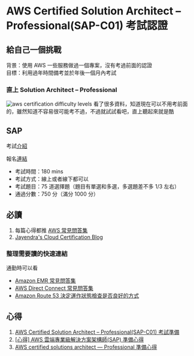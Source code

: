# AWS Certified Solution Architect – Professional(SAP-C01) 考試認證

## 給自己一個挑戰

背景：使用 AWS 一些服務做過一個專案，沒有考過前面的認證  
目標：利用過年時間備考並於年後一個月內考試

### 直上 Solution Architect – Professional

![aws certification difficulty levels](https://cdn.jsdelivr.net/gh/tc3oliver/ImageHosting/img/202201281117864.jpeg)
看了很多資料，知道現在可以不用考前面的，雖然知道不容易很可能考不過，不過就試試看吧，直上聽起來就是酷

## SAP

考試[介紹](https://aws.amazon.com/tw/certification/certified-solutions-architect-professional/)

報名[連結](https://www.certmetrics.com/amazon/)

- 考試時間：180 mins
- 考試方式：線上或者線下都可以
- 考試題目：75 道選擇題（題目有單選和多選，多選題差不多 1/3 左右）
- 通過分數：750 分（滿分 1000 分）

## 必讀

1. 每篇心得都推 [AWS 常見問答集](https://aws.amazon.com/tw/faqs/?nc1=h_ls)
2. [Jayendra's Cloud Certification Blog](https://jayendrapatil.com/aws-certified-solution-architect-professional-exam-learning-path/)

### 整理需要讀的快速連結

通勤時可以看

- [Amazon EMR 常見問答集](https://aws.amazon.com/tw/emr/faqs/?nc=sn&loc=5)
- [AWS Direct Connect 常見問答集](https://aws.amazon.com/tw/directconnect/faqs/)
- [Amazon Route 53 決定運作狀態檢查是否良好的方式](https://docs.aws.amazon.com/zh_tw/Route53/latest/DeveloperGuide/dns-failover-determining-health-of-endpoints.html)

## 心得

1. [AWS Certified Solution Architect – Professional(SAP-C01) 考試準備](https://shazi.info/aws-certified-solution-architect-professionalsap-c01-%E8%80%83%E8%A9%A6%E6%BA%96%E5%82%99/)
2. [[心得] AWS 雲端專業級解決方案架構師(SAP) 準備心得](https://gordonntw.blogspot.com/2020/06/aws-sap.html)
3. [AWS certified solutions architect — Professional 準備心得](https://medium.com/@webber.cheng/aws-certified-solutions-architect-professional-%E6%BA%96%E5%82%99%E5%BF%83%E5%BE%97-48389c47f0dd)

